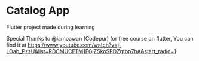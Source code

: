 # Catalog App

Flutter project made during learning

Special Thanks to @iampawan (Codepur) for free course on flutter, You can find it at 
https://www.youtube.com/watch?v=j-LOab_PzzU&list=RDCMUCFTM1FGjZSkoSPDZgtbp7hA&start_radio=1

